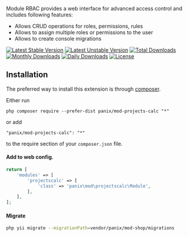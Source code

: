 Module RBAC provides a web interface for advanced access control and includes following features:

- Allows CRUD operations for roles, permissions, rules
- Allows to assign multiple roles or permissions to the user
- Allows to create console migrations

[![Latest Stable Version](https://poser.pugx.org/panix/mod-projects-calc/v/stable)](https://packagist.org/packages/panix/mod-projects-calc)
[![Latest Unstable Version](https://poser.pugx.org/panix/mod-projects-calc/v/unstable)](https://packagist.org/packages/panix/mod-projects-calc)
[![Total Downloads](https://poser.pugx.org/panix/mod-projects-calc/downloads)](https://packagist.org/packages/panix/mod-projects-calc)
[![Monthly Downloads](https://poser.pugx.org/panix/mod-projects-calc/d/monthly)](https://packagist.org/packages/panix/mod-projects-calc)
[![Daily Downloads](https://poser.pugx.org/panix/mod-projects-calc/d/daily)](https://packagist.org/packages/panix/mod-projects-calc)
[![License](https://poser.pugx.org/panix/mod-projects-calc/license)](https://packagist.org/packages/panix/mod-projects-calc)

Installation
------------

The preferred way to install this extension is through [composer](http://getcomposer.org/download/).

Either run

```
php composer require --prefer-dist panix/mod-projects-calc "*"
```

or add

```
"panix/mod-projects-calc": "*"
```

to the require section of your `composer.json` file.

#### Add to web config.
```php
return [
    'modules' => [
        'projectscalc' => [
            'class' => 'panix\mod\projectscalc\Module',
        ],
    ],
];
```

#### Migrate
```bash
php yii migrate --migrationPath=vendor/panix/mod-shop/migrations
```
